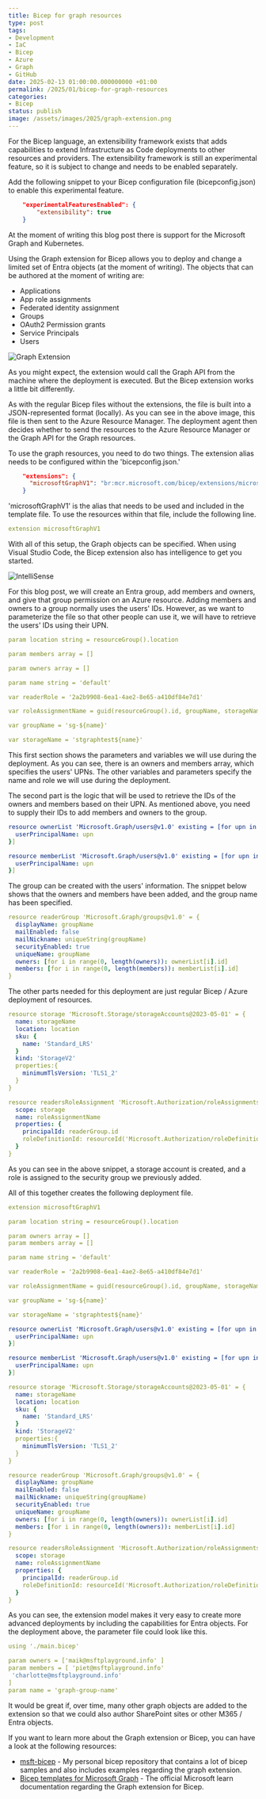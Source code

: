 ```yaml
---
title: Bicep for graph resources
type: post
tags:
- Development
- IaC
- Bicep
- Azure
- Graph
- GitHub
date: 2025-02-13 01:00:00.000000000 +01:00
permalink: /2025/01/bicep-for-graph-resources
categories:
- Bicep
status: publish
image: /assets/images/2025/graph-extension.png
---
```


For the Bicep language, an extensibility framework exists that adds capabilities to extend Infrastructure as Code deployments to other resources and providers. The extensibility framework is still an experimental feature, so it is subject to change and needs to be enabled separately.

Add the following snippet to your Bicep configuration file (bicepconfig.json) to enable this experimental feature.

```json
    "experimentalFeaturesEnabled": {
        "extensibility": true
    }
```

At the moment of writing this blog post there is support for the Microsoft Graph and Kubernetes.

Using the Graph extension for Bicep allows you to deploy and change a limited set of Entra objects (at the moment of writing). The objects that can be authored at the moment of writing are:

- Applications
- App role assignments
- Federated identity assignment
- Groups
- OAuth2 Permission grants
- Service Principals
- Users

![Graph Extension](/assets/images/2025/graph-extension.png)

As you might expect, the extension would call the Graph API from the machine where the deployment is executed. But the Bicep extension works a little bit differently.

As with the regular Bicep files without the extensions, the file is built into a JSON-represented format (locally). As you can see in the above image, this file is then sent to the Azure Resource Manager. The deployment agent then decides whether to send the resources to the Azure Resource Manager or the Graph API for the Graph resources.

To use the graph resources, you need to do two things. The extension alias needs to be configured within the 'bicepconfig.json.'

```json
    "extensions": {
      "microsoftGraphV1": "br:mcr.microsoft.com/bicep/extensions/microsoftgraph/v1.0:0.1.9-preview"
    }
```

'microsoftGraphV1' is the alias that needs to be used and included in the template file. To use the resources within that file, include the following line.

```yml
extension microsoftGraphV1
```

With all of this setup, the Graph objects can be specified. When using Visual Studio Code, the Bicep extension also has intelligence to get you started.

![IntelliSense](/assets/images/2025/bicep-extension.png)

For this blog post, we will create an Entra group, add members and owners, and give that group permission on an Azure resource.
Adding members and owners to a group normally uses the users' IDs. However, as we want to parameterize the file so that other people can use it, we will have to retrieve the users' IDs using their UPN.

```yml
param location string = resourceGroup().location

param members array = []

param owners array = []

param name string = 'default'

var readerRole = '2a2b9908-6ea1-4ae2-8e65-a410df84e7d1'

var roleAssignmentName = guid(resourceGroup().id, groupName, storageName)

var groupName = 'sg-${name}'

var storageName = 'stgraphtest${name}'
```

This first section shows the parameters and variables we will use during the deployment. As you can see, there is an owners and members array, which specifies the users' UPNs.
The other variables and parameters specify the name and role we will use during the deployment.

The second part is the logic that will be used to retrieve the IDs of the owners and members based on their UPN. As mentioned above, you need to supply their IDs to add members and owners to the group.

```yml
resource ownerList 'Microsoft.Graph/users@v1.0' existing = [for upn in owners: {
  userPrincipalName: upn
}]

resource memberList 'Microsoft.Graph/users@v1.0' existing = [for upn in members: {
  userPrincipalName: upn
}]
```

The group can be created with the users' information. The snippet below shows that the owners and members have been added, and the group name has been specified.

```yml
resource readerGroup 'Microsoft.Graph/groups@v1.0' = {
  displayName: groupName
  mailEnabled: false
  mailNickname: uniqueString(groupName)
  securityEnabled: true
  uniqueName: groupName
  owners: [for i in range(0, length(owners)): ownerList[i].id]
  members: [for i in range(0, length(members)): memberList[i].id]
}
```

The other parts needed for this deployment are just regular Bicep / Azure deployment of resources.

```yml
resource storage 'Microsoft.Storage/storageAccounts@2023-05-01' = {
  name: storageName
  location: location
  sku: {
    name: 'Standard_LRS'
  }
  kind: 'StorageV2'
  properties:{
    minimumTlsVersion: 'TLS1_2'
  }
}

resource readersRoleAssignment 'Microsoft.Authorization/roleAssignments@2022-04-01' = {
  scope: storage
  name: roleAssignmentName
  properties: {
    principalId: readerGroup.id
    roleDefinitionId: resourceId('Microsoft.Authorization/roleDefinitions', readerRole)
  }
}
```

As you can see in the above snippet, a storage account is created, and a role is assigned to the security group we previously added.

All of this together creates the following deployment file.

```yml
extension microsoftGraphV1

param location string = resourceGroup().location

param owners array = []
param members array = []

param name string = 'default'

var readerRole = '2a2b9908-6ea1-4ae2-8e65-a410df84e7d1'

var roleAssignmentName = guid(resourceGroup().id, groupName, storageName)

var groupName = 'sg-${name}'

var storageName = 'stgraphtest${name}'

resource ownerList 'Microsoft.Graph/users@v1.0' existing = [for upn in owners: {
  userPrincipalName: upn
}]

resource memberList 'Microsoft.Graph/users@v1.0' existing = [for upn in members: {
  userPrincipalName: upn
}]

resource storage 'Microsoft.Storage/storageAccounts@2023-05-01' = {
  name: storageName
  location: location
  sku: {
    name: 'Standard_LRS'
  }
  kind: 'StorageV2'
  properties:{
    minimumTlsVersion: 'TLS1_2'
  }
}

resource readerGroup 'Microsoft.Graph/groups@v1.0' = {
  displayName: groupName
  mailEnabled: false
  mailNickname: uniqueString(groupName)
  securityEnabled: true
  uniqueName: groupName
  owners: [for i in range(0, length(owners)): ownerList[i].id]
  members: [for i in range(0, length(owners)): memberList[i].id]
}

resource readersRoleAssignment 'Microsoft.Authorization/roleAssignments@2022-04-01' = {
  scope: storage
  name: roleAssignmentName
  properties: {
    principalId: readerGroup.id
    roleDefinitionId: resourceId('Microsoft.Authorization/roleDefinitions', readerRole)
  }
}
```

As you can see, the extension model makes it very easy to create more advanced deployments by including the capabilities for Entra objects. For the deployment above, the parameter file could look like this.

```yml
using './main.bicep'

param owners = ['maik@msftplayground.info' ]
param members = [ 'piet@msftplayground.info'
 'charlotte@msftplayground.info'
]
param name = 'graph-group-name'

```

It would be great if, over time, many other graph objects are added to the extension so that we could also author SharePoint sites or other M365 / Entra objects.

If you want to learn more about the Graph extension or Bicep, you can have a look at the following resources:

- [msft-bicep](https://github.com/maikvandergaag/msft-bicep) - My personal bicep repository that contains a lot of bicep samples and also includes examples regarding the graph extension.
- [Bicep templates for Microsoft Graph](https://learn.microsoft.com/en-us/graph/templates/?WT.mc_id=AZ-MVP-5004255) - The official Microsoft learn documentation regarding the Graph extension for Bicep.
